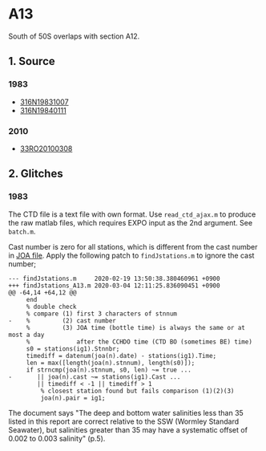 # A13

South of 50S overlaps with section A12.

## 1. Source
### 1983
+ [316N19831007](https://cchdo.ucsd.edu/cruise/316N19831007)
+ [316N19840111](https://cchdo.ucsd.edu/cruise/316N19840111)

### 2010
+ [33RO20100308](https://cchdo.ucsd.edu/cruise/33RO20100308)

## 2. Glitches

### 1983

The CTD file is a text file with own format. Use `read_ctd_ajax.m` to produce
the raw matlab files, which requires EXPO input as the 2nd argument. See `batch.m`.

Cast number is zero for all stations, which is different from the cast number in
[JOA file](http://joa.ucsd.edu/data_files/best/Atlantic_sections/A13.5_AJAX_1983/A13.5_AJAX_1983_bottle.poa). Apply the following patch to `findJstations.m` to ignore the cast number;
```
--- findJstations.m     2020-02-19 13:50:38.380460961 +0900
+++ findJstations_A13.m 2020-03-04 12:11:25.836090451 +0900
@@ -64,14 +64,12 @@
     end
     % double check
     % compare (1) first 3 characters of stnnum
-    %         (2) cast number
     %         (3) JOA time (bottle time) is always the same or at most a day
     %             after the CCHDO time (CTD BO (sometimes BE) time)
     s0 = stations(ig1).Stnnbr;
     timediff = datenum(joa(n).date) - stations(ig1).Time;
     len = max([length(joa(n).stnnum), length(s0)]);
     if strncmp(joa(n).stnnum, s0, len) ~= true ...
-       || joa(n).cast ~= stations(ig1).Cast ...
        || timediff < -1 || timediff > 1
         % closest station found but fails comparison (1)(2)(3)
         joa(n).pair = ig1;
```

The document says "The deep and bottom water salinities less than 35 listed in this
report are correct relative to the SSW (Wormley Standard Seawater), but salinities
greater than 35 may have a systematic offset of 0.002 to 0.003 salinity" (p.5).


